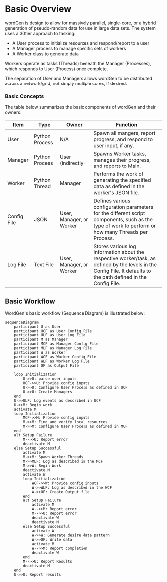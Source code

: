 # Basic Overview
wordGen is design to allow for massively parallel, single-core, or a hybrid generation of pseudo-random data for use in large data sets.  The system uses a 30tier approach to tasking:
 - A User process to initialize resources and respond/report to a user
 - A Manager process to manage specific sets of workers
 - A Worker class to generate data

Workers operate as tasks (Threads) beneath the Manager (Processes), which responds to User (Process) once complete.

The separation of User and Managers allows wordGen to be distributed across a network/grid, not simply multiple cores, if desired.

### Basic Concepts
The table below summarizes the basic components of wordGen and their owners:


| Item | Type | Owner | Function |
| --- | --- | --- | -- |
| User | Python Process | N/A | Spawn all mangers, report progress, and respond to user input, if any. |
| Manager | Python Process | User (indirectly) | Spawns Worker tasks, manages their progress, and reports to Main. |
| Worker | Python Thread | Manager | Performs the work of generating the specified data as defined in the worker's JSON file. |
| Config File | JSON | User, Manager, or Worker | Defines various configuration parameters for the different script components, such as the type of work to perform or how many Threads per Process. |
| Log File | Text File | User, Manager, or Worker | Stores various log information about the respective worker/task, as defined by the levels in the Config File.  It defaults to the path defined in the Config File. |


## Basic Workflow

WordGen's basic workflow (Sequence Diagram) is illustrated below:

```mermaid
sequenceDiagram
    participant U as User
    participant UCF as User Config File
    participant ULF as User Log File
    participant M as Manager
    participant MCF as Manager Config File
    participant MLF as Manager Log File
    participant W as Worker
    participant WCF as Worker Config File
    participant WLF as Worker Log File
    participant OF as Output File

    loop Initialization
        U->>U: parse user inputs
        UCF->>U: Provide config inputs
        U->>U: Configure User Process as defined in UCF
        U->>U: Create Managers
    end
    U->>ULF: Log events as described in UCF
    U->>M: Begin work
    activate M
    loop Initialization
        MCF->>M: Provide config inputs
        M->>M: Find and verify local resources
        M->>M: Configure User Process as defined in MCF
    end
    alt Setup Failure
        M-->>U: Report error
        deactivate M
    else Setup Successful
        activate M
        M->>M: Spawn Worker Threads
        M->>MLF: Log as described in the MCF
        M->>W: Begin Work
        deactivate M
        activate W
        loop Initialization
            WCF->>W: Provide config inputs
            W->>WLF: Log as described in the WCF
            W->>OF: Create Output file
        end
        alt Setup Failure
            activate M
            W-->>M: Report error
            M-->>U: Report error
            deactivate W
            deactivate M
        else Setup Successful
            activate W
            W->>W: Generate desire data pattern
            W->>OF: Write data
            activate M
            W-->>M: Report completion
            deactivate W
        end
        M-->>U: Report Results
        deactivate M
    end
    U->>U: Report results
```

